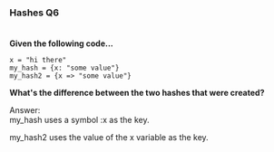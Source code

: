 ### **Hashes Q6** <br><br>

**Given the following code...**

~~~
x = "hi there"
my_hash = {x: "some value"}
my_hash2 = {x => "some value"}
~~~

**What's the difference between the two hashes that were created?**

Answer:  
my_hash uses a symbol :x as the key.

my_hash2 uses the value of the x variable as the key.




